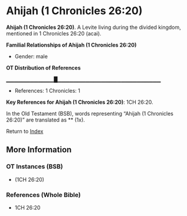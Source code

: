 # Ahijah (1 Chronicles 26:20)
**Ahijah (1 Chronicles 26:20)**. 
A Levite living during the divided kingdom, mentioned in 1 Chronicles 26:20 (acai). 




**Familial Relationships of Ahijah (1 Chronicles 26:20)**


* Gender: male


**OT Distribution of References**

▁▁▁▁▁▁▁▁▁▁▁▁█▁▁▁▁▁▁▁▁▁▁▁▁▁▁▁▁▁▁▁▁▁▁▁▁▁▁
* References: 1 Chronicles: 1



**Key References for Ahijah (1 Chronicles 26:20)**: 
1CH 26:20. 


In the Old Testament (BSB), words representing “Ahijah (1 Chronicles 26:20)” are translated as 
** (1x). 




Return to [Index](00-Index.md)

## More Information

### OT Instances (BSB)

*  (1CH 26:20)



### References (Whole Bible)

* 1CH 26:20



